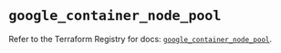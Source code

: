 # `google_container_node_pool`

Refer to the Terraform Registry for docs: [`google_container_node_pool`](https://registry.terraform.io/providers/hashicorp/google/6.43.0/docs/resources/container_node_pool).
